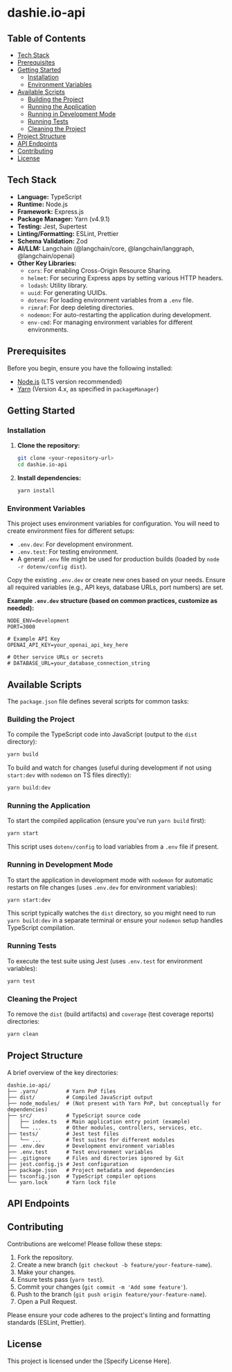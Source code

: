 # dashie.io-api

<!-- A brief one or two-sentence description of what this API does. -->
<!-- Example: This API serves as the backend for the Dashie.io platform, handling user authentication, data processing, and core business logic. -->

## Table of Contents

- [Tech Stack](#tech-stack)
- [Prerequisites](#prerequisites)
- [Getting Started](#getting-started)
  - [Installation](#installation)
  - [Environment Variables](#environment-variables)
- [Available Scripts](#available-scripts)
  - [Building the Project](#building-the-project)
  - [Running the Application](#running-the-application)
  - [Running in Development Mode](#running-in-development-mode)
  - [Running Tests](#running-tests)
  - [Cleaning the Project](#cleaning-the-project)
- [Project Structure](#project-structure)
- [API Endpoints](#api-endpoints)
- [Contributing](#contributing)
- [License](#license)

## Tech Stack

- **Language:** TypeScript
- **Runtime:** Node.js
- **Framework:** Express.js
- **Package Manager:** Yarn (v4.9.1)
- **Testing:** Jest, Supertest
- **Linting/Formatting:** ESLint, Prettier
- **Schema Validation:** Zod
- **AI/LLM:** Langchain (@langchain/core, @langchain/langgraph, @langchain/openai)
- **Other Key Libraries:**
  - `cors`: For enabling Cross-Origin Resource Sharing.
  - `helmet`: For securing Express apps by setting various HTTP headers.
  - `lodash`: Utility library.
  - `uuid`: For generating UUIDs.
  - `dotenv`: For loading environment variables from a `.env` file.
  - `rimraf`: For deep deleting directories.
  - `nodemon`: For auto-restarting the application during development.
  - `env-cmd`: For managing environment variables for different environments.

## Prerequisites

Before you begin, ensure you have the following installed:

- [Node.js](https://nodejs.org/) (LTS version recommended)
- [Yarn](https://yarnpkg.com/) (Version 4.x, as specified in `packageManager`)

## Getting Started

### Installation

1.  **Clone the repository:**
    ```bash
    git clone <your-repository-url>
    cd dashie.io-api
    ```

2.  **Install dependencies:**
    ```bash
    yarn install
    ```

### Environment Variables

This project uses environment variables for configuration. You will need to create environment files for different setups:

-   `.env.dev`: For development environment.
-   `.env.test`: For testing environment.
-   A general `.env` file might be used for production builds (loaded by `node -r dotenv/config dist`).

Copy the existing `.env.dev` or create new ones based on your needs. Ensure all required variables (e.g., API keys, database URLs, port numbers) are set.

**Example `.env.dev` structure (based on common practices, customize as needed):**

```env
NODE_ENV=development
PORT=3000

# Example API Key
OPENAI_API_KEY=your_openai_api_key_here

# Other service URLs or secrets
# DATABASE_URL=your_database_connection_string
```

## Available Scripts

The `package.json` file defines several scripts for common tasks:

### Building the Project

To compile the TypeScript code into JavaScript (output to the `dist` directory):

```bash
yarn build
```

To build and watch for changes (useful during development if not using `start:dev` with `nodemon` on TS files directly):

```bash
yarn build:dev
```

### Running the Application

To start the compiled application (ensure you've run `yarn build` first):

```bash
yarn start
```
This script uses `dotenv/config` to load variables from a `.env` file if present.

### Running in Development Mode

To start the application in development mode with `nodemon` for automatic restarts on file changes (uses `.env.dev` for environment variables):

```bash
yarn start:dev
```
This script typically watches the `dist` directory, so you might need to run `yarn build:dev` in a separate terminal or ensure your `nodemon` setup handles TypeScript compilation.

### Running Tests

To execute the test suite using Jest (uses `.env.test` for environment variables):

```bash
yarn test
```

### Cleaning the Project

To remove the `dist` (build artifacts) and `coverage` (test coverage reports) directories:

```bash
yarn clean
```

## Project Structure

A brief overview of the key directories:

```
dashie.io-api/
├── .yarn/         # Yarn PnP files
├── dist/          # Compiled JavaScript output
├── node_modules/  # (Not present with Yarn PnP, but conceptually for dependencies)
├── src/           # TypeScript source code
│   ├── index.ts   # Main application entry point (example)
│   └── ...        # Other modules, controllers, services, etc.
├── tests/         # Jest test files
│   └── ...        # Test suites for different modules
├── .env.dev       # Development environment variables
├── .env.test      # Test environment variables
├── .gitignore     # Files and directories ignored by Git
├── jest.config.js # Jest configuration
├── package.json   # Project metadata and dependencies
├── tsconfig.json  # TypeScript compiler options
└── yarn.lock      # Yarn lock file
```

## API Endpoints

<!-- 
Document your API endpoints here. For each endpoint, specify:
- HTTP Method (GET, POST, PUT, DELETE, etc.)
- URL Path
- Brief description
- Required/Optional parameters (path, query, body)
- Example request
- Example success response
- Example error responses

Example:

### `GET /api/users`
Retrieves a list of all users.

- **Parameters:** None
- **Success Response (200 OK):**
  ```json
  [
    { "id": 1, "username": "user1" },
    { "id": 2, "username": "user2" }
  ]
  ```
-->

## Contributing

Contributions are welcome! Please follow these steps:

1.  Fork the repository.
2.  Create a new branch (`git checkout -b feature/your-feature-name`).
3.  Make your changes.
4.  Ensure tests pass (`yarn test`).
5.  Commit your changes (`git commit -m 'Add some feature'`).
6.  Push to the branch (`git push origin feature/your-feature-name`).
7.  Open a Pull Request.

Please ensure your code adheres to the project's linting and formatting standards (ESLint, Prettier).

## License

<!-- 
Specify the license for your project here.
Example: This project is licensed under the MIT License - see the [LICENSE.md](LICENSE.md) file for details.
If you don't have a LICENSE.md file, you can state the license directly, e.g., "MIT License".
-->

This project is licensed under the [Specify License Here].

